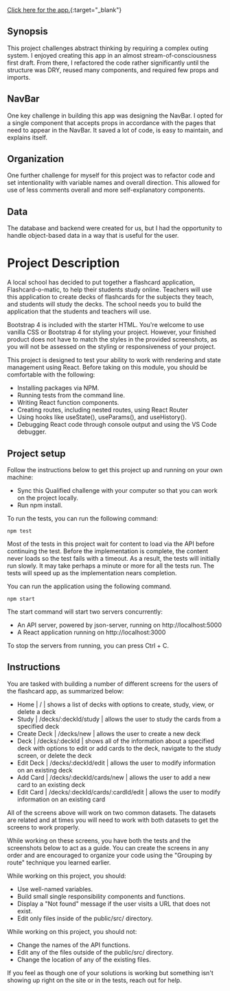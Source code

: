 [Click here for the app.](https://flashcard-app-tawny.vercel.app/decks/new){:target="_blank"}

## Synopsis

This project challenges abstract thinking by requiring a complex outing system. I enjoyed creating this app in an almost stream-of-consciousness first draft. From there, I refactored the code rather significantly until the structure was DRY, reused many components, and required few props and imports.

## NavBar

One key challenge in building this app was designing the NavBar. I opted for a single component that accepts props in accordance with the pages that need to appear in the NavBar. It saved a lot of code, is easy to maintain, and explains itself.

## Organization

One further challenge for myself for this project was to refactor code and set intentionality with variable names and overall direction. This allowed for use of less comments overall and more self-explanatory components.

## Data

The database and backend were created for us, but I had the opportunity to handle object-based data in a way that is useful for the user.

# Project Description

A local school has decided to put together a flashcard application, Flashcard-o-matic, to help their students study online. Teachers will use this application to create decks of flashcards for the subjects they teach, and students will study the decks. The school needs you to build the application that the students and teachers will use.

Bootstrap 4 is included with the starter HTML. You're welcome to use vanilla CSS or Bootstrap 4 for styling your project. However, your finished product does not have to match the styles in the provided screenshots, as you will not be assessed on the styling or responsiveness of your project.

This project is designed to test your ability to work with rendering and state management using React. Before taking on this module, you should be comfortable with the following:

*  Installing packages via NPM.
*  Running tests from the command line.
*  Writing React function components.
*  Creating routes, including nested routes, using React Router
*  Using hooks like useState(), useParams(), and useHistory().
*  Debugging React code through console output and using the VS Code debugger.

## Project setup

Follow the instructions below to get this project up and running on your own machine:

* Sync this Qualified challenge with your computer so that you can work on the project locally.
* Run npm install.

To run the tests, you can run the following command:

`npm test`

Most of the tests in this project wait for content to load via the API before continuing the test. Before the implementation is complete, the content never loads so the test fails with a timeout. As a result, the tests will initially run slowly. It may take perhaps a minute or more for all the tests run. The tests will speed up as the implementation nears completion.

You can run the application using the following command.

`npm start`

The start command will start two servers concurrently:

* An API server, powered by json-server, running on http://localhost:5000
* A React application running on http://localhost:3000

To stop the servers from running, you can press Ctrl + C.

## Instructions

You are tasked with building a number of different screens for the users of the flashcard app, as summarized below:

* Home | / | shows a list of decks with options to create, study, view, or delete a deck
* Study | /decks/:deckId/study | allows the user to study the cards from a specified deck
* Create Deck | /decks/new | allows the user to create a new deck
* Deck | /decks/:deckId | shows all of the information about a specified deck with options to edit or add cards to the deck, navigate to the study screen, or delete the deck
* Edit Deck | /decks/:deckId/edit | allows the user to modify information on an existing deck
* Add Card | /decks/:deckId/cards/new | allows the user to add a new card to an existing deck
* Edit Card | /decks/:deckId/cards/:cardId/edit | allows the user to modify information on an existing card

All of the screens above will work on two common datasets. The datasets are related and at times you will need to work with both datasets to get the screens to work properly.

While working on these screens, you have both the tests and the screenshots below to act as a guide. You can create the screens in any order and are encouraged to organize your code using the "Grouping by route" technique you learned earlier.

While working on this project, you should:

* Use well-named variables.
* Build small single responsibility components and functions.
* Display a "Not found" message if the user visits a URL that does not exist.
* Edit only files inside of the public/src/ directory.

While working on this project, you should not:

* Change the names of the API functions.
* Edit any of the files outside of the public/src/ directory.
* Change the location of any of the existing files.

If you feel as though one of your solutions is working but something isn't showing up right on the site or in the tests, reach out for help.

